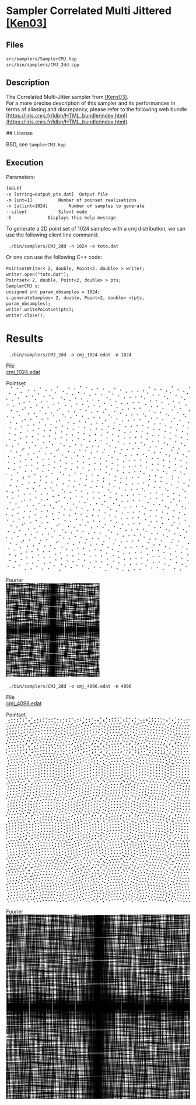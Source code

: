 # Sampler Correlated Multi Jittered [[Ken03]](http://graphics.pixar.com/library/MultiJitteredSampling/paper.pdf)


## Files

```
src/samplers/SamplerCMJ.hpp  
src/bin/samplers/CMJ_2dd.cpp
```

## Description


The Correlated Multi-Jitter sampler from [[Kens03]](http://graphics.pixar.com/library/MultiJitteredSampling/paper.pdf).  
For a more precise description of this sampler and its performances in terms of aliasing and discrepancy, please refer to the following web bundle [https://liris.cnrs.fr/ldbn/HTML_bundle/index.html](https://liris.cnrs.fr/ldbn/HTML_bundle/index.html).

## License

BSD,  see `SamplerCMJ.hpp`

## Execution


Parameters:  

	[HELP]
	-o [string=output_pts.dat]	Output file
	-m [int=1]			Number of poinset realisations
	-n [ullint=1024]		Number of samples to generate
	--silent 			Silent mode
	-h 				Displays this help message


To generate a 2D point set of 1024 samples with a cmj distribution, we can use the following client line command:

     ./bin/samplers/CMJ_2dd -n 1024 -o toto.dat

Or one can use the following C++ code:


    PointsetWriter< 2, double, Point<2, double> > writer;
    writer.open("toto.dat");
    Pointset< 2, double, Point<2, double> > pts;
    SamplerCMJ s;
    unsigned int param_nbsamples = 1024;
    s.generateSamples< 2, double, Point<2, double> >(pts, param_nbsamples);
    writer.writePointset(pts);
    writer.close();


Results
=======

     ./bin/samplers/CMJ_2dd -o cmj_1024.edat -n 1024

File  
[cmj_1024.edat](data/cmj/cmj_1024.edat)

Pointset  
[![](data/cmj/cmj_1024.png)](data/cmj/cmj_1024.png)

Fourier  
[![](data/cmj/cmj_1024_fourier.png)](data/cmj/cmj_1024_fourier.png)

     ./bin/samplers/CMJ_2dd -o cmj_4096.edat -n 4096

File  
[cmj_4096.edat](data/cmj/cmj_4096.edat)

Pointset  
[![](data/cmj/cmj_4096.png)](data/cmj/cmj_4096.png)

Fourier  
[![](data/cmj/cmj_4096_fourier.png)](data/cmj/cmj_4096_fourier.png)
